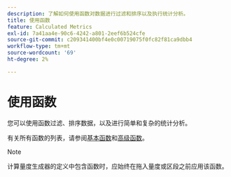```yaml
---
description: 了解如何使用函数对数据进行过滤和排序以及执行统计分析。
title: 使用函数
feature: Calculated Metrics
exl-id: 7a41aa4e-90c6-4242-a801-2eef6b524cfe
source-git-commit: c209341400bf4e0c00719075f0fc82f81ca9dbb4
workflow-type: tm+mt
source-wordcount: '69'
ht-degree: 2%

---
```


# 使用函数

您可以使用函数过滤、排序数据，以及进行简单和复杂的统计分析。

有关所有函数的列表，请参阅[基本函数](/help/components/calc-metrics/cm-functions.md)和[高级函数](/help/components/calc-metrics/cm-adv-functions.md)。



>[!NOTE]
>
>计算量度生成器的定义中包含函数时，应始终在拖入量度或区段之前应用该函数。
>



<!-- This video is way too outdated and too much AA oriented to comfortably show as part of CJA functionality 

Watch this [video](https://youtu.be/SSyWvomnewI) to understand the use of functions.

-->
